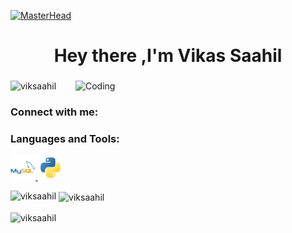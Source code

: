 [![MasterHead](https://mir-s3-cdn-cf.behance.net/projects/original/08d53492880429.Y3JvcCwxMjMxLDk2MywxMzQsNzY.gif)](https://viksaahil.io)
<h1 align="center">Hey there ,I'm Vikas Saahil</h1>
<h3 align="center"></h3>
<img align="right" alt="Coding" width="400" src="https://media2.giphy.com/media/v1.Y2lkPTc5MGI3NjExNzE3ZTEyZTI5NjNkOTAxNjcyYTRkYTZhMTIxYTM5MWMwZWIwNjQ1ZSZjdD1n/qgQUggAC3Pfv687qPC/giphy.gif">

<p align="left"> <img src="https://komarev.com/ghpvc/?username=viksaahil&label=Profile%20views&color=0e75b6&style=flat" alt="viksaahil" /> </p>

<h3 align="left">Connect with me:</h3>
<p align="left">
</p>

<h3 align="left">Languages and Tools:</h3>
<p align="left"> <a href="https://www.mysql.com/" target="_blank" rel="noreferrer"> <img src="https://raw.githubusercontent.com/devicons/devicon/master/icons/mysql/mysql-original-wordmark.svg" alt="mysql" width="40" height="40"/> </a> <a href="https://www.python.org" target="_blank" rel="noreferrer"> <img src="https://raw.githubusercontent.com/devicons/devicon/master/icons/python/python-original.svg" alt="python" width="40" height="40"/> </a> </p>

<p><img align="left" src="https://github-readme-stats.vercel.app/api/top-langs?username=viksaahil&show_icons=true&locale=en&layout=compact" alt="viksaahil" /></p>

<p>&nbsp;<img align="center" src="https://github-readme-stats.vercel.app/api?username=viksaahil&show_icons=true&locale=en" alt="viksaahil" /></p>

<p><img align="center" src="https://github-readme-streak-stats.herokuapp.com/?user=viksaahil&" alt="viksaahil" /></p>
